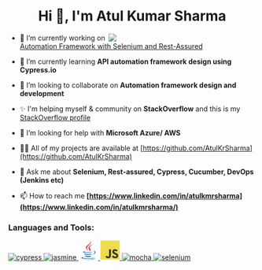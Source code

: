 <h1 align="center">Hi 👋, I'm Atul Kumar Sharma</h1>
<img align="right" width="300" src="https://gist.githubusercontent.com/MedRedha/fd8e2481bde2610c96b9aafde543879c/raw/88624e8d31c4295973dcb7c900dacf0edc0a6d99/coding.gif"
<p align="left">


   

-   🔭  I’m currently working on  [Automation Framework with Selenium and Rest-Assured](https://github.com/AtulKrSharma)
    
-   🌱  I’m currently learning  **API automation framework design using Cypress.io**
    
-   👯  I’m looking to collaborate on  **Automation framework design and development**

-   ✨ I'm helping myself & community on **StackOverflow** and this is my [StackOverflow profile](https://stackoverflow.com/users/10837620/atul-kumar-sharma)
    
-   🤝  I’m looking for help with  **Microsoft Azure/ AWS**
    
-   👨‍💻  All of my projects are available at  [https://github.com/AtulKrSharma](https://github.com/AtulKrSharma)
    
-   💬  Ask me about  **Selenium, Rest-assured, Cypress, Cucumber, DevOps (Jenkins etc)**
    
-   📫  How to reach me  **[https://www.linkedin.com/in/atulkmrsharma](https://www.linkedin.com/in/atulkmrsharma/)**


<h3 align="left">Languages and Tools:</h3>
<p align="left"> <a href="https://www.cypress.io" target="_blank" rel="noreferrer"> <img src="https://raw.githubusercontent.com/simple-icons/simple-icons/6e46ec1fc23b60c8fd0d2f2ff46db82e16dbd75f/icons/cypress.svg" alt="cypress" width="40" height="40"/> </a> <a href="https://jasmine.github.io/" target="_blank" rel="noreferrer"> <img src="https://www.vectorlogo.zone/logos/jasmine/jasmine-icon.svg" alt="jasmine" width="40" height="40"/> </a> <a href="https://www.java.com" target="_blank" rel="noreferrer"> <img src="https://raw.githubusercontent.com/devicons/devicon/master/icons/java/java-original.svg" alt="java" width="40" height="40"/> </a> <a href="https://developer.mozilla.org/en-US/docs/Web/JavaScript" target="_blank" rel="noreferrer"> <img src="https://raw.githubusercontent.com/devicons/devicon/master/icons/javascript/javascript-original.svg" alt="javascript" width="40" height="40"/> </a> <a href="https://mochajs.org" target="_blank" rel="noreferrer"> <img src="https://www.vectorlogo.zone/logos/mochajs/mochajs-icon.svg" alt="mocha" width="40" height="40"/> </a> <a href="https://www.selenium.dev" target="_blank" rel="noreferrer"> <img src="https://raw.githubusercontent.com/detain/svg-logos/780f25886640cef088af994181646db2f6b1a3f8/svg/selenium-logo.svg" alt="selenium" width="40" height="40"/> </a> </p>
